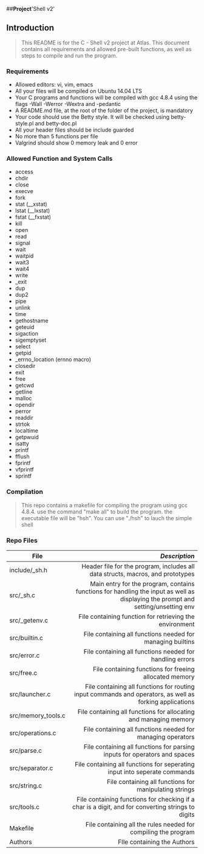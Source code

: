 ##**Project**'Shell v2'

## Introduction
> This README is for the C - Shell v2 project at Atlas.
> This document contains all requirements and allowed pre-built functions, as well as steps to compile and run the program.

### Requirements
- Allowed editors: vi, vim, emacs
- All your files will be compiled on Ubuntu 14.04 LTS
- Your C programs and functions will be compiled with gcc 4.8.4 using the flags -Wall -Werror -Wextra and -pedantic
- A README.md file, at the root of the folder of the project, is mandatory
- Your code should use the Betty style. It will be checked using betty-style.pl and betty-doc.pl
- All your header files should be include guarded
- No more than 5 functions per file
- Valgrind should show 0 memory leak and 0 error

### Allowed Function and System Calls
- access
- chdir
- close
- execve
- fork
- stat (__xstat)
- lstat (__lxstat)
- fstat (__fxstat)
- kill
- open
- read
- signal
- wait
- waitpid
- wait3
- wait4
- write
- _exit
- dup
- dup2
- pipe
- unlink
- time
- gethostname
- geteuid
- sigaction
- sigemptyset
- select
- getpid
- _errno_location (ernno macro)
- closedir
- exit
- free
- getcwd
- getline
- malloc
- opendir
- perror
- readdir
- strtok
- localtime
- getpwuid
- isatty
- printf
- fflush
- fprintf
- vfprintf
- sprintf

### Compilation
> This repo contains a makefile for compiling the program using gcc 4.8.4.
> use the command "make all" to build the program.
> the executable file will be "hsh". You can use "./hsh" to lauch the simple shell

### Repo Files
| **File** | *__Description__* |
|----------|----------------:|
|include/_sh.h| Header file for the program, includes all data structs, macros, and prototypes|
|src/_sh.c| Main entry for the program, contains functions for handling the input as well as displaying the prompt and setting/unsetting env|
|src/_getenv.c| File containing function for retrieving the environment|
|src/builtin.c| File containing all functions needed for managing builtins|
|src/error.c| File containing all functions needed for handling errors|
|src/free.c| File containing functions for freeing allocated memory|
|src/launcher.c| File containing all functions for routing input commands and operators, as well as forking applications|
|src/memory_tools.c| File containing all functions for allocating and managing memory|
|src/operations.c| File containing all functions needed for managing operators|
|src/parse.c| File containing all functions for parsing inputs for operators and spaces|
|src/separator.c| File containing all functions for seperating input into seperate commands|
|src/string.c| File containing all functions for manipulating strings|
|src/tools.c| File containing functions for checking if a char is a digit, and for converting strings to digits|
|Makefile| File containing all the rules needed for compiling the program|
|Authors| FIle containing the Authors|